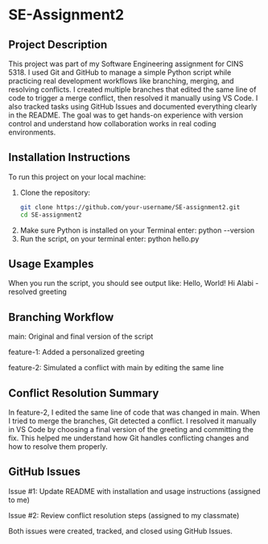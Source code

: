 # SE-Assignment2

## Project Description
This project was part of my Software Engineering assignment for CINS 5318. I used Git and GitHub to manage a simple Python script while practicing real development workflows like branching, merging, and resolving conflicts. I created multiple branches that edited the same line of code to trigger a merge conflict, then resolved it manually using VS Code. I also tracked tasks using GitHub Issues and documented everything clearly in the README. The goal was to get hands-on experience with version control and understand how collaboration works in real coding environments.

## Installation Instructions

To run this project on your local machine:
1. Clone the repository:
   ```bash
   git clone https://github.com/your-username/SE-assignment2.git
   cd SE-assignment2
2. Make sure Python is installed
  on your Terminal enter:
  python --version
3. Run the script, on your terminal enter:
   python hello.py

 ## Usage Examples
 When you run the script, you should see output like:
 Hello, World!
 Hi Alabi - resolved greeting

## Branching Workflow
main: Original and final version of the script

feature-1: Added a personalized greeting

feature-2: Simulated a conflict with main by editing the same line

## Conflict Resolution Summary
In feature-2, I edited the same line of code that was changed in main. When I tried to merge the branches, Git detected a conflict. I resolved it manually in VS Code by choosing a final version of the greeting and committing the fix. This helped me understand how Git handles conflicting changes and how to resolve them properly.

## GitHub Issues
Issue #1: Update README with installation and usage instructions (assigned to me)

Issue #2: Review conflict resolution steps (assigned to my classmate)

Both issues were created, tracked, and closed using GitHub Issues.
